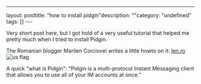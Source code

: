 --- 
layout: posttitle: "how to install pidgin"description: ""category: "undefined" tags: [] --- <p>Very short post here, but I got hold of a very useful tutorial that helped me pretty much when I tried to install Pidgin.</p> <p>The Romanian blogger Marilen Corciovei writes a little howto on it: <a href="http://www.len.ro/work/tools/ubuntu-feisty-fawn-on-a-dell-latitude-d820/install-pidgin">len.ro</a> <img src="http://cdn.umedia.no/img/flag/us.png" alt="us flag"/></p> <p>A quick "what is Pidgin": "Pidgin is a multi-protocol Instant Messaging client that allows you to use all of your IM accounts at once."</p>